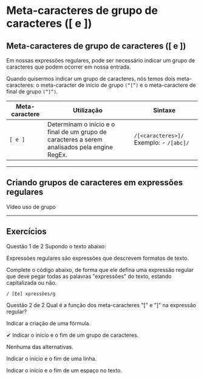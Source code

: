 # Meta-caracteres de grupo de caracteres ([ e ])

## Meta-caracteres de grupo de caracteres ([ e ])
Em nossas expressões regulares, pode ser necessário indicar um grupo de caracteres que podem ocorrer em nossa entrada.

Quando quisermos indicar um grupo de caracteres, nós temos dois meta-caracteres: o meta-caracter de início de grupo `(“[”)` e o meta-caractere de final de grupo `(“]”)`.

| Meta-caractere | Utilização | Sintaxe |
| -------------- | ---------- | ------- |
| `[ e ]` |Determinam o início e o final de um grupo de caracteres a serem analisados pela engine RegEx.| `/[<caracteres>]/` Exemplo: - `/[abc]/` |

---

## Criando grupos de caracteres em expressões regulares

Vídeo uso de grupo

---

## Exercícios

Questão 1 de 2
Supondo o texto abaixo:

Expressões regulares são expressões que descrevem formatos de texto.

Complete o código abaixo, de forma que ele defina uma expressão regular que deve pegar todas as palavras "expressões" do texto, estando capitalizada ou não.

`/ [Ee] xpressões/g `


Questão 2 de 2
Qual é a função dos meta-caracteres "[" e "]" na expressão regular?

Indicar a criação de uma fórmula.

✔ Indicar o início e o fim de um grupo de caracteres.

Nenhuma das alternativas.

Indicar o início e o fim de uma linha.

Indicar o início e o fim de um espaço no texto.